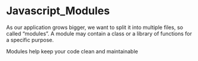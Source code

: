 # Javascript_Modules
As our application grows bigger, we want to split it into multiple files, so called “modules”. 
A module may contain a class or a library of functions for a specific purpose.

Modules help keep your code clean and maintainable
